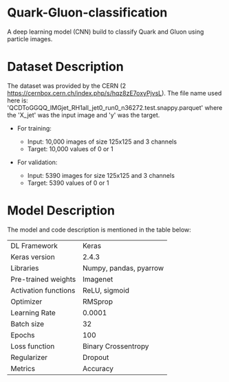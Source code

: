 # Quark-Gluon-classification
A deep learning model (CNN) build to classify Quark and Gluon using particle images.

# Dataset Description
The dataset was provided by the CERN (2 https://cernbox.cern.ch/index.php/s/hqz8zE7oxyPjvsL). The file name used here is: 'QCDToGGQQ_IMGjet_RH1all_jet0_run0_n36272.test.snappy.parquet' where the 'X_jet' was the input image and 'y' was the target.

- For training:
    - Input: 10,000 images of size 125x125 and 3 channels
    - Target: 10,000 values of 0 or 1

- For validation:
    - Input: 5390 images for size 125x125 and 3 channels
    - Target: 5390 values of 0 or 1

# Model Description
The model and code description is mentioned in the table below:
<table>
    <tr>
        <td>DL Framework</td>
        <td>Keras</td>
    </tr>
        <tr>
        <td>Keras version</td>
        <td>2.4.3</td>
    </tr>    
    <tr>
        <td>Libraries</td>
        <td>Numpy, pandas, pyarrow</td>
    </tr>    
    <tr>
        <td>Pre-trained weights</td>
        <td>Imagenet</td>
    </tr>    
    <tr>
        <td>Activation functions</td>
        <td>ReLU, sigmoid</td>
    </tr>    
    <tr>
        <td>Optimizer</td>
        <td>RMSprop</td>
    </tr>    
    <tr>
        <td>Learning Rate</td>
        <td>0.0001</td>
    </tr>    
    <tr>
        <td>Batch size</td>
        <td>32</td>
    </tr>    
    <tr>
        <td>Epochs</td>
        <td>100</td>
    </tr>    
    <tr>
        <td>Loss function</td>
        <td>Binary Crossentropy</td>
    </tr>  
  <tr>
        <td>Regularizer</td>
        <td>Dropout</td>
    </tr>
    <tr>
        <td>Metrics</td>
        <td>Accuracy</td>
    </tr>    
      
</table>
